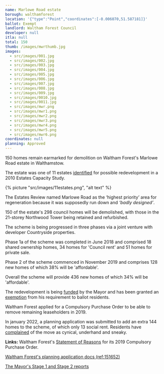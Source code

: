```yaml
---
name: Marlowe Road estate
borough: walthamforest
location: '{"type":"Point","coordinates":[-0.006070,51.587181]}'
ballot: Exempt
landlord: Waltham Forest Council
developer: null
itla: null
total: 150
thumb: /images/mwrthumb.jpg
images:
  - src/images/001.jpg
  - src/images/002.jpg
  - src/images/003.jpg
  - src/images/004.jpg
  - src/images/005.jpg
  - src/images/006.jpg
  - src/images/007.jpg
  - src/images/008.jpg
  - src/images/009.jpg
  - src/images/0010.jpg
  - src/images/0011.jpg
  - src/images/mwr.png
  - src/images/mwr1.png
  - src/images/mwr2.png
  - src/images/mwr3.png
  - src/images/mwr4.png
  - src/images/mwr5.png
  - src/images/mwr6.png
coordinates: null
planning: Approved
---
```

150 homes remain earmarked for demolition on Waltham Forest's Marlowe Road estate in Walthamstow.

The estate was one of 11 estates [identified](https://democracy.walthamforest.gov.uk/documents/s10654/4.2.%20LSP%20report%20-%20Estates%20Review.pdf) for possible redevelopment in a 2010 Estates Capacity Study.

{% picture "src/images/11estates.png", "alt text" %}

The Estates Review named Marlowe Road as the ‘highest priority’ area for regeneration because it was supposedly run down and _‘badly designed’_.

150 of the estate's 298 council homes will be demolished, with those in the 21-storey Northwood Tower being retained and refurbished.

The scheme is being progressed in three phases via a joint venture with developer Countryside properties. 

Phase 1a of the scheme was completed in June 2018 and comprised 18 shared ownership homes, 34 homes for 'Council rent' and 51 homes for private sale. 

Phase 2 of the scheme commenced in November 2019 and comprises 128 new homes of which 38% will be 'affordable'.

Overall the scheme will provide 436 new homes of which 34% will be 'affordable'.

The redevelopment is being [funded](/approved/funding) by the Mayor and has been granted an [exemption](/approved/ballotrequirements) from his requirement to ballot residents.

Waltham Forest applied for a Compulsory Purchase Order to be able to remove remaining leaseholders in 2019. 

In january 2022, a planning application was submitted to add an extra 144 homes to the scheme, of which only 13 social rent. Residents have [complained](https://www.yellowad.co.uk/residents-fury-over-proposed-changes-to-walthamstow-housing-blocks-plan/) of the move as cynical, underhand and sneaky.

__Links:__
Waltham Forest's [Statement of Reasons](/images/MarloweRdCPO.pdf) for its 2019 Compulsory Purchase Order.

[Waltham Forest's planning application docs (ref:151652)](https://planning.walthamforest.gov.uk/planning/search-applications?civica.query.FullTextSearch=151652#VIEW?RefType=APPPlanCase&KeyText=151652)

[The Mayor's Stage 1 and Stage 2 reports](https://gla.force.com/pr/s/planning-application/a0i4J0000003TaCQAU/20163106as2?tabset-c2f3b=2)

